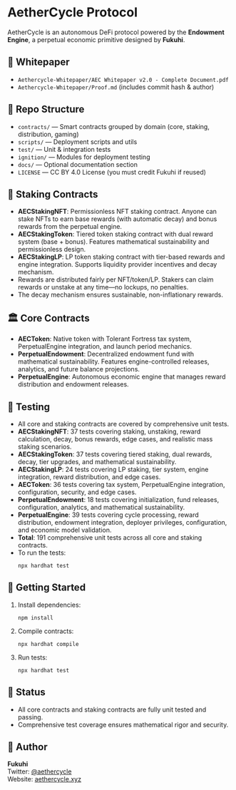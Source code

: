 # AetherCycle Protocol

AetherCycle is an autonomous DeFi protocol powered by the **Endowment Engine**, a perpetual economic primitive designed by **Fukuhi**.

## 📜 Whitepaper
- `Aethercycle-Whitepaper/AEC Whitepaper v2.0 - Complete Document.pdf`
- `Aethercycle-Whitepaper/Proof.md` (includes commit hash & author)

## 📁 Repo Structure

- `contracts/` — Smart contracts grouped by domain (core, staking, distribution, gaming)
- `scripts/` — Deployment scripts and utils
- `test/` — Unit & integration tests
- `ignition/` — Modules for deployment testing
- `docs/` — Optional documentation section
- `LICENSE` — CC BY 4.0 License (you must credit Fukuhi if reused)

## 🧩 Staking Contracts

- **AECStakingNFT**: Permissionless NFT staking contract. Anyone can stake NFTs to earn base rewards (with automatic decay) and bonus rewards from the perpetual engine.
- **AECStakingToken**: Tiered token staking contract with dual reward system (base + bonus). Features mathematical sustainability and permissionless design.
- **AECStakingLP**: LP token staking contract with tier-based rewards and engine integration. Supports liquidity provider incentives and decay mechanism.
- Rewards are distributed fairly per NFT/token/LP. Stakers can claim rewards or unstake at any time—no lockups, no penalties.
- The decay mechanism ensures sustainable, non-inflationary rewards.

## 🏛️ Core Contracts

- **AECToken**: Native token with Tolerant Fortress tax system, PerpetualEngine integration, and launch period mechanics.
- **PerpetualEndowment**: Decentralized endowment fund with mathematical sustainability. Features engine-controlled releases, analytics, and future balance projections.
- **PerpetualEngine**: Autonomous economic engine that manages reward distribution and endowment releases.

## 🧪 Testing

- All core and staking contracts are covered by comprehensive unit tests.
- **AECStakingNFT**: 37 tests covering staking, unstaking, reward calculation, decay, bonus rewards, edge cases, and realistic mass staking scenarios.
- **AECStakingToken**: 37 tests covering tiered staking, dual rewards, decay, tier upgrades, and mathematical sustainability.
- **AECStakingLP**: 24 tests covering LP staking, tier system, engine integration, reward distribution, and edge cases.
- **AECToken**: 36 tests covering tax system, PerpetualEngine integration, configuration, security, and edge cases.
- **PerpetualEndowment**: 18 tests covering initialization, fund releases, configuration, analytics, and mathematical sustainability.
- **PerpetualEngine**: 39 tests covering cycle processing, reward distribution, endowment integration, deployer privileges, configuration, and economic model validation.
- **Total**: 191 comprehensive unit tests across all core and staking contracts.
- To run the tests:
  ```
  npx hardhat test
  ```

## 🚀 Getting Started

1. Install dependencies:
   ```
   npm install
   ```
2. Compile contracts:
   ```
   npx hardhat compile
   ```
3. Run tests:
   ```
   npx hardhat test
   ```

## 🚧 Status

- All core contracts and staking contracts are fully unit tested and passing.
- Comprehensive test coverage ensures mathematical rigor and security.

## 👤 Author

**Fukuhi**  
Twitter: [@aethercycle](https://twitter.com/aethercycle)  
Website: [aethercycle.xyz](https://aethercycle.xyz)
